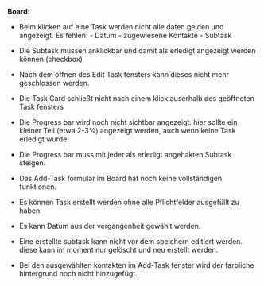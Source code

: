 **Board:** 

- Beim klicken auf eine Task werden nicht alle daten gelden und angezeigt.
    Es fehlen:  - Datum
                - zugewiesene Kontakte
                - Subtask

- Die Subtask müssen anklickbar und damit als erledigt angezeigt werden können (checkbox)

- Nach dem öffnen des Edit Task fensters kann dieses nicht mehr geschlossen werden.

- Die Task Card schließt nicht nach einem klick auserhalb des geöffneten Task fensters

 - Die Progress bar wird noch nicht sichtbar angezeigt. hier sollte ein kleiner Teil (etwa 2-3%) angezeigt werden, auch wenn keine Task erledigt wurde.
 - Die Progress bar muss mit jeder als erledigt angehakten Subtask steigen.

 - Das Add-Task formular im Board hat noch keine vollständigen funktionen. 
 - Es können Task erstellt werden ohne alle Pflichtfelder ausgefüllt zu haben
 - Es kann Datum aus der vergangenheit gewählt werden.
 - Eine erstellte subtask kann nicht vor dem speichern editiert werden.
 diese kann im moment nur gelöscht und neu erstellt werden.

 - Bei den ausgewählten kontakten im Add-Task fenster wird der farbliche hintergrund noch nicht hinzugefügt.